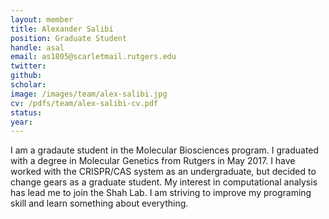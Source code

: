 ```yaml
---
layout: member
title: Alexander Salibi
position: Graduate Student
handle: asal
email: as1805@scarletmail.rutgers.edu 
twitter: 
github: 
scholar: 
image: /images/team/alex-salibi.jpg
cv: /pdfs/team/alex-salibi-cv.pdf
status: 
year:
---
```


I am a gradaute student in the Molecular Biosciences program. I graduated with a degree in Molecular Genetics from Rutgers in May 2017. 
I have worked with the CRISPR/CAS system as an undergraduate, but decided to change gears as a graduate student. 
My interest in computational analysis has lead me to join the Shah Lab. I am striving to improve my programing skill and learn something about everything. 
